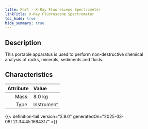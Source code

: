 ```yaml
---
title: Part - X-Ray Fluorescene Spectrometer
linkTitle: X-Ray Fluorescene Spectrometer
toc_hide: true
hide_summary: true
---
```

<!-- This is generated by the MarsSim HelpGenertor, do not edit. -->

## Description
This portable apparatus is used to perform non-destructive chemical analysis of rocks, minerals, sediments and fluids.&#10;&#9;&#9;

## Characteristics

| Attribute      | Value |
|--------:|:------|
|Mass:|8.0 kg|
|Type:|Instrument|





{{< definition-tail version="3.9.0" generatedOn="2025-03-08T21:34:45.1684317" >}}



